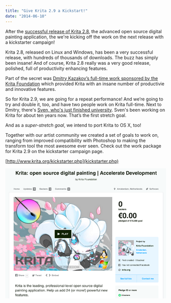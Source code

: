```yaml
---
title: "Give Krita 2.9 a Kickstart!"
date: "2014-06-10"
---
```


After the [successful release of Krita 2.8](http://krita.org/aboutkrita2.8_sm.pdf), the advanced open source digital painting application, the we're kicking off the work on the next release with a kickstarter campaign!

Krita 2.8, released on Linux and Windows, has been a very successful release, with hundreds of thousands of downloads. The buzz has simply been insane! And of course, Krita 2.8 really was a very good release, polished, full of productivity enhancing features.

Part of the secret was [Dmitry Kazakov’s full-time work sponsored by the Krita Foundation](http://dimula73.blogspot.nl/) which provided Krita with an insane number of productivie and innovative features.

So for Krita 2.9, we are going for a repeat performance! And we’re going to try and double it, too, and have two people work on Krita full-time. Next to Dmitry, there's [Sven, who's just finished university](http://slangkamp.wordpress.com). Sven's been working on Krita for about ten years now. That’s the first stretch goal.

And as a _super-stretch goal_, we intend to port Krita to OS X, too!

Together with our artist community we created a set of goals to work on, ranging from improved compatibility with Photoshop to making the transform tool the most awesome ever seen. Check out the work package for Krita 2.9 on the kickstarter campaign page.

[http://www.krita.org/kickstarter.php](kickstarter.php)

[![](images/kickstarter.png)](kickstarter.php)
